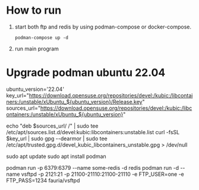 # How to run
1. start both ftp and redis by using podman-compose or docker-compose.

    `podman-compose up -d`

2. run main program

# Upgrade podman ubuntu 22.04
ubuntu_version='22.04'
key_url="https://download.opensuse.org/repositories/devel:/kubic:/libcontainers:/unstable/xUbuntu_${ubuntu_version}/Release.key"
sources_url="https://download.opensuse.org/repositories/devel:/kubic:/libcontainers:/unstable/xUbuntu_${ubuntu_version}"

echo "deb $sources_url/ /" | sudo tee /etc/apt/sources.list.d/devel:kubic:libcontainers:unstable.list
curl -fsSL $key_url | sudo gpg --dearmor | sudo tee /etc/apt/trusted.gpg.d/devel_kubic_libcontainers_unstable.gpg > /dev/null

sudo apt update
sudo apt install podman

podman run -p 6379:6379 --name some-redis -d redis
podman run -d --name vsftpd -p 2121:21 -p 21100-21110:21100-21110 -e FTP_USER=one -e FTP_PASS=1234 fauria/vsftpd